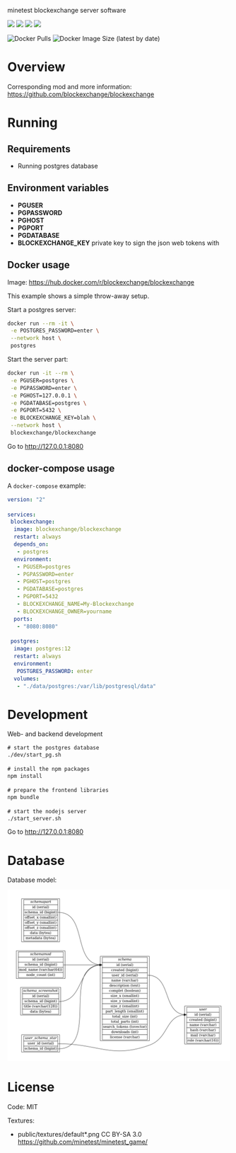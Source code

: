 minetest blockexchange server software

![](https://github.com/blockexchange/blockexchange_server/workflows/docker/badge.svg)
![](https://github.com/blockexchange/blockexchange_server/workflows/jshint_frontend/badge.svg)
![](https://github.com/blockexchange/blockexchange_server/workflows/jshint_backend/badge.svg)
![](https://github.com/blockexchange/blockexchange_server/workflows/test/badge.svg)

![Docker Pulls](https://img.shields.io/docker/pulls/blockexchange/blockexchange)
![Docker Image Size (latest by date)](https://img.shields.io/docker/image-size/blockexchange/blockexchange)

# Overview

Corresponding mod and more information: https://github.com/blockexchange/blockexchange

# Running

## Requirements

* Running postgres database

## Environment variables

* **PGUSER**
* **PGPASSWORD**
* **PGHOST**
* **PGPORT**
* **PGDATABASE**
* **BLOCKEXCHANGE_KEY** private key to sign the json web tokens with


## Docker usage

Image: https://hub.docker.com/r/blockexchange/blockexchange

This example shows a simple throw-away setup.

Start a postgres server:
```bash
docker run --rm -it \
 -e POSTGRES_PASSWORD=enter \
 --network host \
 postgres
```

Start the server part:
```bash
docker run -it --rm \
 -e PGUSER=postgres \
 -e PGPASSWORD=enter \
 -e PGHOST=127.0.0.1 \
 -e PGDATABASE=postgres \
 -e PGPORT=5432 \
 -e BLOCKEXCHANGE_KEY=blah \
 --network host \
 blockexchange/blockexchange
```

Go to http://127.0.0.1:8080

## docker-compose usage

A `docker-compose` example:

```yml
version: "2"

services:
 blockexchange:
  image: blockexchange/blockexchange
  restart: always
  depends_on:
   - postgres
  environment:
   - PGUSER=postgres
   - PGPASSWORD=enter
   - PGHOST=postgres
   - PGDATABASE=postgres
   - PGPORT=5432
   - BLOCKEXCHANGE_NAME=My-Blockexchange
   - BLOCKEXCHANGE_OWNER=yourname
  ports:
   - "8080:8080"

 postgres:
  image: postgres:12
  restart: always
  environment:
   POSTGRES_PASSWORD: enter
  volumes:
   - "./data/postgres:/var/lib/postgresql/data"
```


# Development

Web- and backend development

```
# start the postgres database
./dev/start_pg.sh

# install the npm packages
npm install

# prepare the frontend libraries
npm bundle

# start the nodejs server
./start_server.sh
```

Go to http://127.0.0.1:8080

# Database

Database model:

<img src="./doc/database.png"/>

# License

Code: MIT

Textures:
* public/textures/default*.png CC BY-SA 3.0 https://github.com/minetest/minetest_game/
